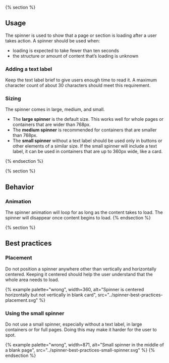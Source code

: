 {% section %}
## Usage

The spinner is used to show that a page or section is loading after a user takes action. A spinner should be used when:

<ul>
    <li>loading is expected to take fewer than ten seconds</li>
    <li>the structure or amount of content that’s loading is unknown</li>
</ul>

### Adding a text label

Keep the text label brief to give users enough time to read it. A maximum character count of about 30 characters should meet this requirement.

### Sizing

The spinner comes in large, medium, and small.

<ul>
    <li>The <strong>large spinner</strong> is the default size. This works well for whole pages or containers that are wider than 768px.</li>
    <li>The <strong>medium spinner</strong> is recommended for containers that are smaller than 768px.</li>
    <li>The <strong>small spinner</strong> without a text label should be used only in buttons or other elements of a similar size. If the small spinner will include a text label, it can be used in containers that are up to 360px wide, like a card.</li>
</ul>
{% endsection %}

{% section %}
## Behavior

### Animation

The spinner animation will loop for as long as the content takes to load. The spinner will disappear once content begins to load.
{% endsection %}

{% section %}
## Best practices

### Placement

Do not position a spinner anywhere other than vertically and horizontally centered. Keeping it centered should help the user understand that the whole area needs to load.

{% example palette="wrong",
           width=360,
           alt="Spinner is centered horizontally but not vertically in blank card",
           src="../spinner-best-practices-placement.svg" %}

### Using the small spinner

Do not use a small spinner, especially without a text label, in large containers or for full pages. Doing this may make it harder for the user to spot.

{% example palette="wrong",
           width=871,
           alt="Small spinner in the middle of a blank page",
           src="../spinner-best-practices-small-spinner.svg" %}
{% endsection %}
